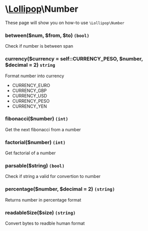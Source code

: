 # \\[Lollipop](http://github.com/4ldrich/lollipop-php)\Number

These page will show you on how-to use ```\Lollipop\Number``` 

### between($num, $from, $to) ```(bool)```
Check if number is between span

### currency($currency = self::CURRENCY_PESO, $number, $decimal = 2) ```string```
Format number into currency

- CURRENCY_EURO
- CURRENCY_GBP
- CURRENCY_USD
- CURRENCY_PESO
- CURRENCY_YEN

### fibonacci($number) ```(int)```
Get the next fibonacci from a number


### factorial($number) ```(int)```
Get factorial of a number

### parsable($string) ```(bool)```
Check if string a valid for convertion to number

### percentage($number, $decimal = 2) ```(string)```
Returns number in percentage format

### readableSize($size) ```(string)```
Convert bytes to readble human format
